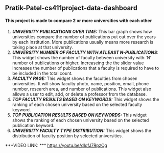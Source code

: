 ## Pratik-Patel-cs411project-data-dashboard
#### This project is made to compare 2 or more universities with each other
1. ***UNIVERSITY PUBLICATIONS OVER TIME:*** This bar graph shows how universities compare the number of publications put out over the years by each institution. More publications usually means more research is taking place at that university.
2. ***UNIVERSITY NUMBER OF FACULTY WITH ATLEAST N-PUBLICATIONS:*** This widget shows the number of faculty between university with 'N' number of publications or higher. Increaseing the the slider value increases the number of publications that a faculty is required to have to be included in the total count.
3. ***FACULTY PAGE:*** This widget shows the faculties from chosen universities. It will show faculty photo, name, position, email, phone number, research area, and number of publications. This widget also allows a user to edit, add, or delete a professor from the database.
4. ***TOP FACULTY RESULTS BASED ON KEYWORDS:*** This widget shows the ranking of each chosen university based on the selected faculty keyword.
5. ***TOP PUBLICATION RESULTS BASED ON KEYWORDS:*** This widget shows the ranking of each chosen university based on the selected publication keyword.
6. ***UNIVERSITY FACULTY TYPE DISTRIBUTION:*** This widget shows the distribution of faculty position by selected universities.

 ***VIDEO LINK: *** https://youtu.be/dIofJ7RpzCg
